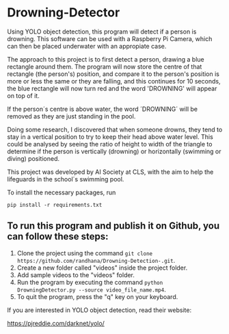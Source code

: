 # Drowning-Detector
Using YOLO object detection, this program will detect if a person is drowning. This software can be used with a Raspberry Pi Camera, which can then be placed underwater with an appropiate case.

The approach to this project is to first detect a person, drawing a blue rectangle around them. The program will now store the centre of that rectangle (the person's) position, and compare it to the person's position is more or less the same or they are falling, and this continues for 10 seconds, the blue rectangle will now turn red and the word 'DROWNING' will appear on top of it.

If the person´s centre is above water, the word ´DROWNING´ will be removed as they are just standing in the pool. 

Doing some research, I discovered that when someone drowns, they tend to stay in a vertical position to try to keep their head above water level. This could be analysed by seeing the ratio of height to width of the triangle to determine if the person is vertically (drowning) or horizontally (swimming or diving) positioned.

This project was developed by AI Society at CLS, with the aim to help the lifeguards in the school´s swimming pool. 

To install the necessary packages, run

`pip install -r requirements.txt`

## To run this program and publish it on Github, you can follow these steps:
1. Clone the project using the command `git clone https://github.com/randhana/Drowning-Detection-.git`.
2. Create a new folder called "videos" inside the project folder.
3. Add sample videos to the "videos" folder.
4. Run the program by executing the command `python DrowningDetector.py --source video_file_name.mp4`.
5. To quit the program, press the "q" key on your keyboard.

If you are interested in YOLO object detection, read their website:

https://pjreddie.com/darknet/yolo/
